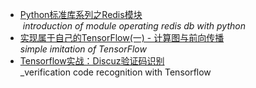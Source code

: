 * [Python标准库系列之Redis模块](https://github.com/anshengme/blog/blob/master/article/python-standard-library-redis.md)<br/>
  _introduction of module operating redis db with python_
* [实现属于自己的TensorFlow(一) - 计算图与前向传播](http://python.jobbole.com/88998/)<br/>
 _simple imitation of TensorFlow_
* [Tensorflow实战：Discuz验证码识别](https://cloud.tencent.com/developer/article/1052886)<br/>
 _verification code recognition with Tensorflow
